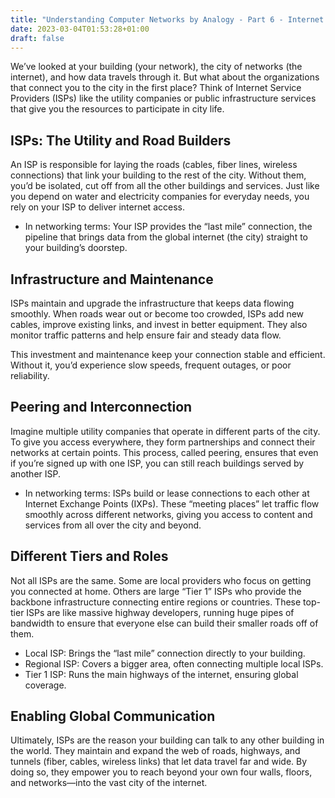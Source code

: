```yaml
---
title: "Understanding Computer Networks by Analogy - Part 6 - Internet Providers"
date: 2023-03-04T01:53:28+01:00
draft: false
---
```


We’ve looked at your building (your network), the city of networks (the internet), and how data travels through it. But what about the organizations that connect you to the city in the first place? Think of Internet Service Providers (ISPs) like the utility companies or public infrastructure services that give you the resources to participate in city life.

## ISPs: The Utility and Road Builders

An ISP is responsible for laying the roads (cables, fiber lines, wireless connections) that link your building to the rest of the city. Without them, you’d be isolated, cut off from all the other buildings and services. Just like you depend on water and electricity companies for everyday needs, you rely on your ISP to deliver internet access.

* In networking terms: Your ISP provides the “last mile” connection, the pipeline that brings data from the global internet (the city) straight to your building’s doorstep.

## Infrastructure and Maintenance

ISPs maintain and upgrade the infrastructure that keeps data flowing smoothly. When roads wear out or become too crowded, ISPs add new cables, improve existing links, and invest in better equipment. They also monitor traffic patterns and help ensure fair and steady data flow.

This investment and maintenance keep your connection stable and efficient. Without it, you’d experience slow speeds, frequent outages, or poor reliability.

## Peering and Interconnection

Imagine multiple utility companies that operate in different parts of the city. To give you access everywhere, they form partnerships and connect their networks at certain points. This process, called peering, ensures that even if you’re signed up with one ISP, you can still reach buildings served by another ISP.

* In networking terms: ISPs build or lease connections to each other at Internet Exchange Points (IXPs). These “meeting places” let traffic flow smoothly across different networks, giving you access to content and services from all over the city and beyond.

## Different Tiers and Roles

Not all ISPs are the same. Some are local providers who focus on getting you connected at home. Others are large “Tier 1” ISPs who provide the backbone infrastructure connecting entire regions or countries. These top-tier ISPs are like massive highway developers, running huge pipes of bandwidth to ensure that everyone else can build their smaller roads off of them.

* Local ISP: Brings the “last mile” connection directly to your building.
* Regional ISP: Covers a bigger area, often connecting multiple local ISPs.
* Tier 1 ISP: Runs the main highways of the internet, ensuring global coverage.

## Enabling Global Communication

Ultimately, ISPs are the reason your building can talk to any other building in the world. They maintain and expand the web of roads, highways, and tunnels (fiber, cables, wireless links) that let data travel far and wide. By doing so, they empower you to reach beyond your own four walls, floors, and networks—into the vast city of the internet.